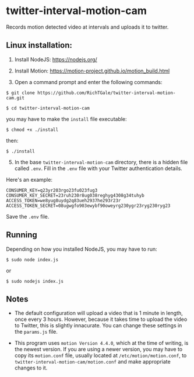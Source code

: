 # twitter-interval-motion-cam
Records motion detected video at intervals and uploads it to twitter.

## Linux installation:

1. Install NodeJS: https://nodejs.org/

2. Install Motion: https://motion-project.github.io/motion_build.html

3. Open a command prompt and enter the following commands:
```
$ git clone https://github.com/RichTGale/twitter-interval-motion-cam.git

$ cd twitter-interval-motion-cam
```
you may have to make the ```install``` file executable:
```
$ chmod +x ./install
```
then:
```
$ ./install
```

5. In the base ```twitter-interval-motion-cam``` directory, there is a hidden file called ```.env```. Fill in the ```.env``` file with your Twitter authentication details.<br /> 

Here's an example:
```
CONSUMER_KEY=q23yr203rgo23fu023fug3 
CONSUMER_KEY_SECRET=23ruh230r8ug038reghyg4308g34tuhyb
ACCESS_TOKEN=we8yug8uydg2q83ueh2937he293r23r
ACCESS_TOKEN_SECRET=08ugwgfo903ewybf90oweyrg230ygr23ryg230ryg23  
```
Save the ```.env``` file.

## Running
Depending on how you installed NodeJS, you may have to run:
```
$ sudo node index.js
```
or
```
$ sudo nodejs index.js
```

## Notes
 - The default configuration will upload a video that is 1 minute in length, once every 3 hours. However, because it takes time to upload the video to Twitter, this is slightly innacurate. You can change these settings in the ```params.js``` file.

 - This program uses ```motion Version 4.4.0```, which at the time of writing, is the newest version. If you are using a newer version, you may have to copy its ```motion.conf``` file, usually located at ```/etc/motion/motion.conf```, to ```twitter-interval-motion-cam/motion.conf``` and make appropriate changes to it.
